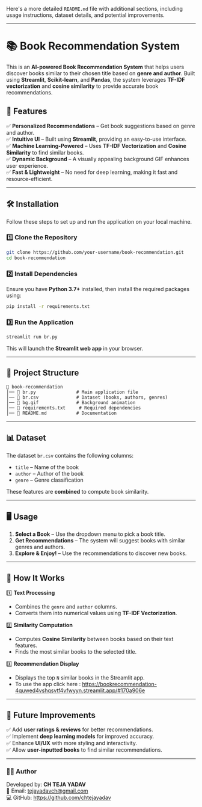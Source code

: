 Here's a more detailed `README.md` file with additional sections, including usage instructions, dataset details, and potential improvements.

---

# 📚 Book Recommendation System  

This is an **AI-powered Book Recommendation System** that helps users discover books similar to their chosen title based on **genre and author**. Built using **Streamlit**, **Scikit-learn**, and **Pandas**, the system leverages **TF-IDF vectorization** and **cosine similarity** to provide accurate book recommendations.

## 🚀 Features  
✅ **Personalized Recommendations** – Get book suggestions based on genre and author.  
✅ **Intuitive UI** – Built using **Streamlit**, providing an easy-to-use interface.  
✅ **Machine Learning-Powered** – Uses **TF-IDF Vectorization** and **Cosine Similarity** to find similar books.  
✅ **Dynamic Background** – A visually appealing background GIF enhances user experience.  
✅ **Fast & Lightweight** – No need for deep learning, making it fast and resource-efficient.  

---

## 🛠 Installation  

Follow these steps to set up and run the application on your local machine.  

### 1️⃣ Clone the Repository  
```bash
git clone https://github.com/your-username/book-recommendation.git
cd book-recommendation
```

### 2️⃣ Install Dependencies  
Ensure you have **Python 3.7+** installed, then install the required packages using:  
```bash
pip install -r requirements.txt
```

### 3️⃣ Run the Application  
```bash
streamlit run br.py
```
This will launch the **Streamlit web app** in your browser.

---

## 📂 Project Structure  

```
📁 book-recommendation
│── 📄 br.py               # Main application file
│── 📄 br.csv              # Dataset (books, authors, genres)
│── 📄 bg.gif              # Background animation
│── 📄 requirements.txt     # Required dependencies
│── 📄 README.md           # Documentation
```

---

## 📊 Dataset  

The dataset `br.csv` contains the following columns:  
- `title` – Name of the book  
- `author` – Author of the book  
- `genre` – Genre classification  

These features are **combined** to compute book similarity.

---

## 🖥 Usage  

1. **Select a Book** – Use the dropdown menu to pick a book title.  
2. **Get Recommendations** – The system will suggest books with similar genres and authors.  
3. **Explore & Enjoy!** – Use the recommendations to discover new books.  

---

## 🔬 How It Works  

1️⃣ **Text Processing**  
   - Combines the `genre` and `author` columns.  
   - Converts them into numerical values using **TF-IDF Vectorization**.  

2️⃣ **Similarity Computation**  
   - Computes **Cosine Similarity** between books based on their text features.  
   - Finds the most similar books to the selected title.  

3️⃣ **Recommendation Display**  
   - Displays the top `N` similar books in the Streamlit app.
   - To use the app click here : https://bookrecommendation-4quwed4vshqsvtf4vfwyyn.streamlit.app/#170a906e  

---

## 🚀 Future Improvements  

✅ Add **user ratings & reviews** for better recommendations.  
✅ Implement **deep learning models** for improved accuracy.  
✅ Enhance **UI/UX** with more styling and interactivity.  
✅ Allow **user-inputted books** to find similar recommendations.  

---

### 👨‍💻 Author  
Developed by: **CH TEJA YADAV**  
📧 Email: tejayadavch@gmail.com  
💻 GitHub: https://github.com/chtejayadav  


